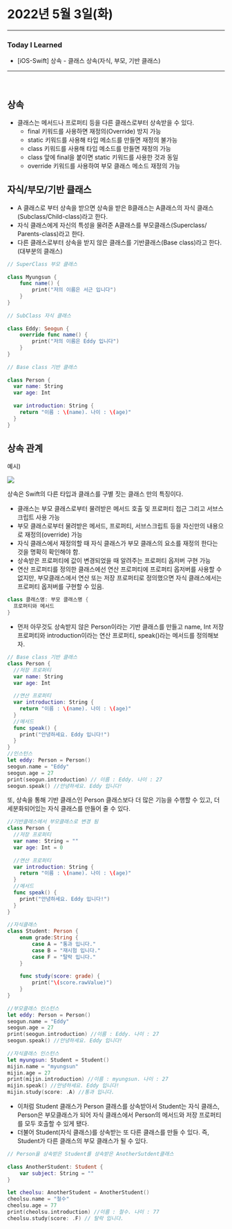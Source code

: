 # 2022년 5월 3일(화)

---

### Today I Learned

- [iOS-Swift] 상속 - 클래스 상속(자식, 부모, 기반 클래스) 

---

<br>

## 상속

- 클래스는 메서드나 프로퍼티 등을 다른 클래스로부터 상속받을 수 있다.
  - final 키워드를 사용하면 재정의(Override) 방지 가능 
  - static 키워드를 사용해 타입 메소드를 만들면 재정의 불가능
  - class 키워드를 사용해 타입 메소드를 만들면 재정의 가능 
  - class 앞에 final을 붙이면 static 키워드를 사용한 것과 동일 
  - override 키워드를 사용하여 부모 클래스 메소드 재정의 가능 

## 자식/부모/기반 클래스

- A 클래스로 부터 상속을 받으면 상속을 받은 B클래스는 A클래스의 자식 클래스(Subclass/Child-class)라고 한다.
- 자식 클래스에게 자신의 특성을 물려준 A클래스를 부모클래스(Superclass/ Parents-class)라고 한다.
- 다른 클래스로부터 상속을 받지 않은 클래스를 기반클래스(Base class)라고 한다. (대부분의 클래스)

```swift
// SuperClass 부모 클래스
 
class Myungsun {
    func name() {
        print("저의 이름은 서근 입니다")
    }
}
 
// SubClass 자식 클래스
 
class Eddy: Seogun {
    override func name() {
        print("저의 이름은 Eddy 입니다")
    }
}
 
// Base class 기반 클래스
 
class Person {
  var name: String
  var age: Int
  
  var introduction: String {
    return "이름 : \(name). 나이 : \(age)"
  }
}

```

## 상속 관계

예시)

![](https://img1.daumcdn.net/thumb/R1280x0/?scode=mtistory2&fname=https%3A%2F%2Fblog.kakaocdn.net%2Fdn%2FbQWpy7%2Fbtrrn2ldCIF%2FBQs7XaNh08kNFZkjbnHoMk%2Fimg.png)

상속은 Swift의 다른 타입과 클래스를 구별 짓는 클래스 만의 특징이다.

- 클래스는 부모 클래스로부터 물려받은 메서드 호출 및 프로퍼티 접근 그리고 서브스크립트 사용 가능 
- 부모 클래스로부터 물려받은 메서드, 프로퍼티, 서브스크립트 등을 자신만의 내용으로 재정의(override) 가능 
- 자식 클래스에서 재정의할 때 자식 클래스가 부모 클래스의 요소를 재정의 한다는 것을 명확히 확인해야 함.
- 상속받은 프로퍼티에 값이 변경되었을 때 알려주는 프로퍼티 옵저버 구현 가능 
- 연산 프로퍼티를 정의한 클래스에선 연산 프로퍼티에 프로퍼티 옵저버를 사용할 수 없지만, 부모클래스에서 연산 또는 저장 프로퍼티로 정의했으면 자식 클래스에서는 프로퍼티 옵저버를 구현할 수 있음.

```swift
class 클래스명: 부모 클래스명 {
  프로퍼티와 메서드 
}
```

- 먼저 아무것도 상속받지 않은 Person이라는 기반 클래스를 만들고 name, Int 저장 프로퍼티와 introduction이라는 연산 프로퍼티, speak()라는 메서드를 정의해보자.

```swift
// Base class 기반 클래스
class Person {
  //저장 프로퍼티
  var name: String
  var age: Int
  
  //연산 프로퍼티
  var introduction: String {
    return "이름 : \(name). 나이 : \(age)"
  }
  //메서드
  func speak() {
    print("안녕하세요. Eddy 입니다!")
  }
}
//인스턴스
let eddy: Person = Person()
seogun.name = "Eddy"
seogun.age = 27
print(seogun.introduction) // 이름 : Eddy. 나이 : 27
seogun.speak() //안녕하세요. Eddy 입니다!

```

또, 상속을 통해 기반 클래스인 Person 클래스보다 더 많은 기능을 수행할 수 있고, 더 세분화되어있는 자식 클래스를 만들어 줄 수 있다.

```swift
//기반클래스에서 부모클래스로 변경 됨
class Person {
  //저장 프로퍼티
  var name: String = ""
  var age: Int = 0
  
  //연산 프로퍼티
  var introduction: String {
    return "이름 : \(name). 나이 : \(age)"
  }
  //메서드
  func speak() {
    print("안녕하세요. Eddy 입니다!")
  }
}
 
//자식클래스
class Student: Person {
    enum grade:String {
        case A = "통과 입니다."
        case B = "재시험 입니다."
        case F = "탈락 입니다."
    }
    
    func study(score: grade) {
        print("\(score.rawValue)")
    }
}
 
//부모클래스 인스턴스
let eddy: Person = Person()
seogun.name = "Eddy"
seogun.age = 27
print(seogun.introduction) //이름 : Eddy. 나이 : 27
seogun.speak() //안녕하세요. Eddy 입니다!
 
//자식클래스 인스턴스
let myungsun: Student = Student()
mijin.name = "myungsun"
mijin.age = 27
print(mijin.introduction) //이름 : myungsun. 나이 : 27
mijin.speak() //안녕하세요. Eddy 입니다!
mijin.study(score: .A) //통과 입니다.
```

- 이처럼 Student 클래스가 Person 클래스를 상속받아서 Student는 자식 클래스, Person은 부모클래스가 되어 자식 클래스에서 Person의 메서드와 저장 프로퍼티를 모두 호출할 수 있게 됐다.
- 더불어 Student(자식 클래스)를 상속받는 또 다른 클래스를 만들 수 있다. 즉, Student가 다른 클래스의 부모 클래스가 될 수 있다.

```swift
// Person을 상속받은 Student를 상속받은 AnotherSutdent클래스
 
class AnotherStudent: Student {
    var subject: String = ""
}
 
let cheolsu: AnotherStudent = AnotherStudent()
cheolsu.name = "철수"
cheolsu.age = 77
print(cheolsu.introduction) //이름 : 철수. 나이 : 77
cheolsu.study(score: .F) // 탈락 입니다.
```